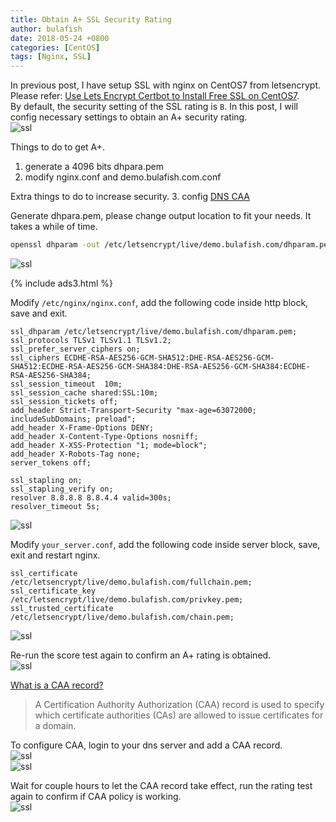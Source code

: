```yaml
---
title: Obtain A+ SSL Security Rating
author: bulafish
date: 2018-05-24 +0800
categories: [CentOS]
tags: [Nginx, SSL]
---
```


In previous post, I have setup SSL with nginx on CentOS7 from letsencrypt.  Please refer: [Use Lets Encrypt Certbot to Install Free SSL on CentOS7](https://www.bulafish.com/centos/2018/05/21/use-lets-encrypt-certbot-to-install-free-ssl-on-centos7/).  
By default, the security setting of the SSL rating is `B`.  In this post, I will config necessary settings to obtain an A+ security rating.  
![ssl](/assets/images/2018052425.png)

Things to do to get A+.
1. generate a 4096 bits dhpara.pem
2. modify nginx.conf and demo.bulafish.com.conf

Extra things to do to increase security.
3. config [DNS CAA](https://en.wikipedia.org/wiki/DNS_Certification_Authority_Authorization)

Generate dhpara.pem, please change output location to fit your needs.  It takes a while of time.
```bash
openssl dhparam -out /etc/letsencrypt/live/demo.bulafish.com/dhparam.pem 4096
```
![ssl](/assets/images/2018052424.png)

{% include ads3.html %}

Modify `/etc/nginx/nginx.conf`, add the following code inside http block, save and exit.
```nginx
ssl_dhparam /etc/letsencrypt/live/demo.bulafish.com/dhparam.pem;
ssl_protocols TLSv1 TLSv1.1 TLSv1.2;
ssl_prefer_server_ciphers on;
ssl_ciphers ECDHE-RSA-AES256-GCM-SHA512:DHE-RSA-AES256-GCM-SHA512:ECDHE-RSA-AES256-GCM-SHA384:DHE-RSA-AES256-GCM-SHA384:ECDHE-RSA-AES256-SHA384;
ssl_session_timeout  10m;
ssl_session_cache shared:SSL:10m;
ssl_session_tickets off;
add_header Strict-Transport-Security "max-age=63072000; includeSubDomains; preload";
add_header X-Frame-Options DENY;
add_header X-Content-Type-Options nosniff;
add_header X-XSS-Protection "1; mode=block";
add_header X-Robots-Tag none;
server_tokens off;

ssl_stapling on;
ssl_stapling_verify on;
resolver 8.8.8.8 8.8.4.4 valid=300s;
resolver_timeout 5s;
```
![ssl](/assets/images/2018052427.png)

Modify `your_server.conf`, add the following code inside server block, save, exit and restart nginx.
```nginx
ssl_certificate     /etc/letsencrypt/live/demo.bulafish.com/fullchain.pem;
ssl_certificate_key /etc/letsencrypt/live/demo.bulafish.com/privkey.pem;
ssl_trusted_certificate /etc/letsencrypt/live/demo.bulafish.com/chain.pem;
```
![ssl](/assets/images/2018052426.png)

Re-run the score test again to confirm an A+ rating is obtained.  
![ssl](/assets/images/2018052428.png)

[What is a CAA record?](https://support.dnsimple.com/articles/caa-record/)
>A Certification Authority Authorization (CAA) record is used to specify which certificate authorities (CAs) are allowed to issue certificates for a domain.

To configure CAA, login to your dns server and add a CAA record.  
![ssl](/assets/images/2018052429.png)  
![ssl](/assets/images/2018052430.png)

Wait for couple hours to let the CAA record take effect, run the rating test again to confirm if CAA policy is working.  
![ssl](/assets/images/2018052431.png)
